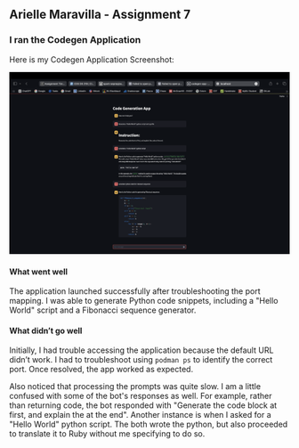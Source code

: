 ## Arielle Maravilla - Assignment 7

### I ran the Codegen Application

Here is my Codegen Application Screenshot:

![Arielle's Screenshot](./images/arielle_codegen_screenshot.png)

#### What went well
The application launched successfully after troubleshooting the port mapping. I was able to generate Python code snippets, including a "Hello World" script and a Fibonacci sequence generator.

#### What didn’t go well
Initially, I had trouble accessing the application because the default URL didn’t work. I had to troubleshoot using `podman ps` to identify the correct port. Once resolved, the app worked as expected.

Also noticed that processing the prompts was quite slow. I am a little confused with some of the bot's responses as well. For example, rather than returning code, the bot responded with "Generate the code block at first, and explain the at the end". Another instance is when I asked for a "Hello World" python script. The both wrote the python, but also proceeded to translate it to Ruby without me specifying to do so.